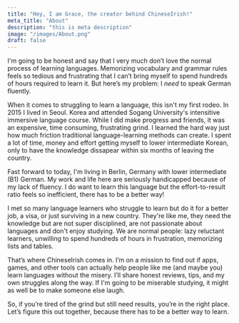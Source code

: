 ```yaml
---
title: "Hey, I am Grace, the creator behind ChineseIrish!"
meta_title: "About"
description: "this is meta description"
image: "/images/About.png"
draft: false
---
```


I'm going to be honest and say that I very much don’t love the normal process of learning languages. Memorizing vocabulary and grammar rules feels so tedious and frustrating that I can’t bring myself to spend hundreds of hours required to learn it. But here’s my problem: I _need_ to speak German fluently.

When it comes to struggling to learn a language, this isn't my first rodeo. In 2015 I lived in Seoul. Korea and attended Sogang University's intensitive immersive language course. While I did make progress and friends, it was an expensive, time consuming, frustrating grind. I learned the hard way just how much friction traditional language-learning methods can create. I spent a lot of time, money and effort getting myself to lower intermediate Korean, only to have the knowledge dissapear within six months of leaving the country.

Fast forward to today, I'm living in Berlin, Germany with lower intermediate (B1) German. My work and life here are seriously handicapped because of my lack of fluency. I do want to learn this language but the effort-to-result ratio feels so inefficient, there has to be a better way! 

I met so many language learners who struggle to learn but do it for a better job, a visa, or just surviving in a new country. They're like me, they need the knowledge but are not super disciplined, are not passionate about languages and don't enjoy studying. We are normal people: lazy reluctant learners, unwilling to spend hundreds of hours in frustration, memorizing lists and tables.

That’s where ChineseIrish comes in. I’m on a mission to find out if apps, games, and other tools can actually help people like me (and maybe you) learn languages without the misery. I’ll share honest reviews, tips, and my own struggles along the way. If I'm going to be miserable studying, it might as well be to make someone else laugh.

So, if you’re tired of the grind but still need results, you’re in the right place. Let’s figure this out together, because there has to be a better way to learn.



